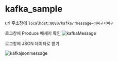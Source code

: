 # kafka_sample

url 주소창에 `localhost:8080/kafka/?message=어쩌구저쩌구`

로그창에 Produce 메세지 확인
![kafkaMessage](https://user-images.githubusercontent.com/94466572/167551629-1f1963fe-155e-46d8-a128-120a4eddd592.jpg)

로그창에 JSON 데이타로 받기

![kafkajsonmessage](https://user-images.githubusercontent.com/94466572/167557199-6c39f1b6-1518-4a67-b737-d5d5f88e21d2.jpg)
